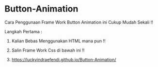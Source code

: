 # Button-Animation

Cara Penggunaan Frame Work Button Animation ini Cukup Mudah Sekali !!

Langkah Pertama :

1. Kalian Bebas Menggunakan HTML mana pun !!

2. Salin Frame Work Css di bawah ini !!
3. https://luckyindraefendi.github.io/Button-Animation/
